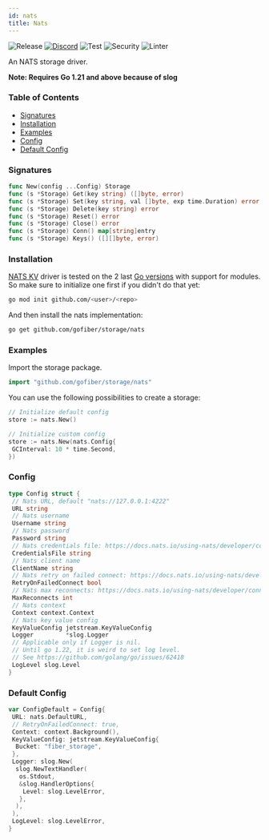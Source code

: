 ```yaml
---
id: nats
title: Nats
---
```



![Release](https://img.shields.io/github/v/tag/gofiber/storage?filter=nats*)
[![Discord](https://img.shields.io/discord/704680098577514527?style=flat&label=%F0%9F%92%AC%20discord&color=00ACD7)](https://gofiber.io/discord)
![Test](https://img.shields.io/github/actions/workflow/status/gofiber/storage/test-nats.yml?label=Tests)
![Security](https://img.shields.io/github/actions/workflow/status/gofiber/storage/gosec.yml?label=Security)
![Linter](https://img.shields.io/github/actions/workflow/status/gofiber/storage/linter.yml?label=Linter)

An NATS storage driver.

**Note: Requires Go 1.21 and above because of slog**

### Table of Contents

- [Signatures](#signatures)
- [Installation](#installation)
- [Examples](#examples)
- [Config](#config)
- [Default Config](#default-config)

### Signatures

```go
func New(config ...Config) Storage
func (s *Storage) Get(key string) ([]byte, error)
func (s *Storage) Set(key string, val []byte, exp time.Duration) error
func (s *Storage) Delete(key string) error
func (s *Storage) Reset() error
func (s *Storage) Close() error
func (s *Storage) Conn() map[string]entry
func (s *Storage) Keys() ([][]byte, error)
```

### Installation

[NATS KV](https://docs.nats.io/nats-concepts/jetstream/key-value-store) driver is tested on the 2 last [Go versions](https://golang.org/dl/) with support for modules. So make sure to initialize one first if you didn't do that yet:

```bash
go mod init github.com/<user>/<repo>
```

And then install the nats implementation:

```bash
go get github.com/gofiber/storage/nats
```

### Examples

Import the storage package.

```go
import "github.com/gofiber/storage/nats"
```

You can use the following possibilities to create a storage:

```go
// Initialize default config
store := nats.New()

// Initialize custom config
store := nats.New(nats.Config{
 GCInterval: 10 * time.Second,
})
```

### Config

```go
type Config struct {
 // Nats URL, default "nats://127.0.0.1:4222"
 URL string
 // Nats username
 Username string
 // Nats password
 Password string
 // Nats credentials file: https://docs.nats.io/using-nats/developer/connecting/creds
 CredentialsFile string
 // Nats client name
 ClientName string
 // Nats retry on failed connect: https://docs.nats.io/using-nats/developer/connecting/reconnect
 RetryOnFailedConnect bool
 // Nats max reconnects: https://docs.nats.io/using-nats/developer/connecting/reconnect
 MaxReconnects int
 // Nats context
 Context context.Context
 // Nats key value config
 KeyValueConfig jetstream.KeyValueConfig
 Logger         *slog.Logger
 // Applicable only if Logger is nil.
 // Until go 1.22, it is weird to set log level.
 // See https://github.com/golang/go/issues/62418
 LogLevel slog.Level
}
```

### Default Config

```go
var ConfigDefault = Config{
 URL: nats.DefaultURL,
 // RetryOnFailedConnect: true,
 Context: context.Background(),
 KeyValueConfig: jetstream.KeyValueConfig{
  Bucket: "fiber_storage",
 },
 Logger: slog.New(
  slog.NewTextHandler(
   os.Stdout,
   &slog.HandlerOptions{
    Level: slog.LevelError,
   },
  ),
 ),
 LogLevel: slog.LevelError,
}
```
